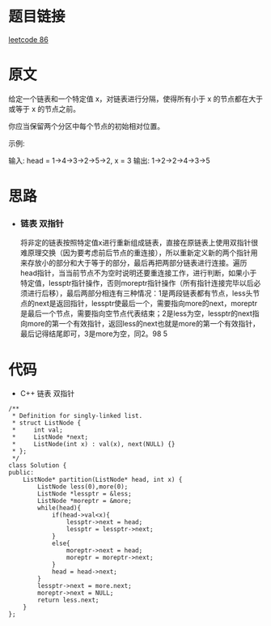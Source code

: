# 题目链接
[leetcode 86](https://leetcode-cn.com/problems/partition-list/)

# 原文
给定一个链表和一个特定值 x，对链表进行分隔，使得所有小于 x 的节点都在大于或等于 x 的节点之前。

你应当保留两个分区中每个节点的初始相对位置。

示例:

输入: head = 1->4->3->2->5->2, x = 3
输出: 1->2->2->4->3->5

# 思路
- ### **链表 双指针**
  将非定的链表按照特定值x进行重新组成链表，直接在原链表上使用双指针很难原理交换（因为要考虑前后节点的重连接），所以重新定义新的两个指针用来存放小的部分和大于等于的部分，最后再把两部分链表进行连接。遍历head指针，当当前节点不为空时说明还要重连接工作，进行判断，如果小于特定值，lessptr指针操作，否则moreptr指针操作（所有指针连接完毕以后必须进行后移），最后两部分相连有三种情况：1是两段链表都有节点，less头节点的next是返回指针，lessptr使最后一个，需要指向more的next，moreptr是最后一个节点，需要指向空节点代表结束；2是less为空，lessptr的next指向more的第一个有效指针，返回less的next也就是more的第一个有效指针，最后记得结尾即可，3是more为空，同2。98 5

# 代码
- C++ 链表 双指针
```
/**
 * Definition for singly-linked list.
 * struct ListNode {
 *     int val;
 *     ListNode *next;
 *     ListNode(int x) : val(x), next(NULL) {}
 * };
 */
class Solution {
public:
    ListNode* partition(ListNode* head, int x) {
        ListNode less(0),more(0);
        ListNode *lessptr = &less;
        ListNode *moreptr = &more;
        while(head){
            if(head->val<x){
                lessptr->next = head;
                lessptr = lessptr->next;
            }
            else{
                moreptr->next = head;
                moreptr = moreptr->next;
            }
            head = head->next;
        }
        lessptr->next = more.next;
        moreptr->next = NULL;
        return less.next;
    }
};
```
